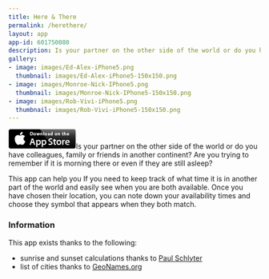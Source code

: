 ```yaml
---
title: Here & There
permalink: /herethere/
layout: app
app-id: 601750080
description: Is your partner on the other side of the world or do you have colleagues, family or friends in another continent? Are you trying to remember if it is morning there or even if they are still asleep? This app can help you If you need to keep track of what time it is in another part of the world and easily see when you are both available
gallery:
- image: images/Ed-Alex-iPhone5.png
  thumbnail: images/Ed-Alex-iPhone5-150x150.png
- image: images/Monroe-Nick-IPhone5.png
  thumbnail: images/Monroe-Nick-IPhone5-150x150.png
- image: images/Rob-Vivi-iPhone5.png
  thumbnail: images/Rob-Vivi-iPhone5-150x150.png
---
```

<a href="http://appstore.com/robclarke/youandmeworldclock"><img class="alignright" title="App_Store_Badge_EN_0609" alt="" src="/assets/images/Download_on_the_App_Store_Badge_US-UK_135x40.png" width="135" height="40" /></a>Is your partner on the other side of the world or do you have colleagues, family or friends in another continent? Are you trying to remember if it is morning there or even if they are still asleep?

This app can help you If you need to keep track of what time it is in another part of the world and easily see when you are both available. Once you have chosen their location, you can note down your availability times and choose they symbol that appears when they both match.

### Information

This app exists thanks to the following:

- sunrise and sunset calculations thanks to <a href="https://github.com/erndev/EDSunriseSet">Paul Schlyter</a>
- list of cities thanks to <a href="http://www.geonames.org">GeoNames.org</a>
